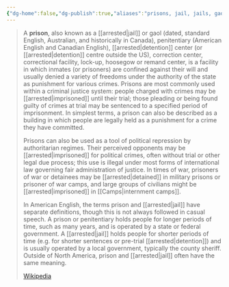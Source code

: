 ```yaml
---
{"dg-home":false,"dg-publish":true,"aliases":"prisons, jail, jails, gaol, gaols, penal colony, penal colonies, gulag, gulags, detention center, detention centers, correction facility, hoosegow, hoosegows","locations":null,"tag":null,"date":null,"title":"prison","permalink":"/prison/","dgHomeLink":true,"dgPassFrontmatter":true}
---
```


> A **prison**, also known as a [[arrested|jail]] or gaol (dated, standard English, Australian, and historically in Canada), penitentiary (American English and Canadian English), [[arrested|detention]] center (or [[arrested|detention]] centre outside the US), correction center, correctional facility, lock-up, hoosegow or remand center, is a facility in which inmates (or prisoners) are confined against their will and usually denied a variety of freedoms under the authority of the state as punishment for various crimes. Prisons are most commonly used within a criminal justice system: people charged with crimes may be [[arrested|imprisoned]] until their trial; those pleading or being found guilty of crimes at trial may be sentenced to a specified period of imprisonment. In simplest terms, a prison can also be described as a building in which people are legally held as a punishment for a crime they have committed.
>
> Prisons can also be used as a tool of political repression by authoritarian regimes. Their perceived opponents may be [[arrested|imprisoned]] for political crimes, often without trial or other legal due process; this use is illegal under most forms of international law governing fair administration of justice. In times of war, prisoners of war or detainees may be [[arrested|detained]] in military prisons or prisoner of war camps, and large groups of civilians might be [[arrested|imprisoned]] in [[Camps|internment camps]].
>
> In American English, the terms prison and [[arrested|jail]] have separate definitions, though this is not always followed in casual speech. A prison or penitentiary holds people for longer periods of time, such as many years, and is operated by a state or federal government. A [[arrested|jail]] holds people for shorter periods of time (e.g. for shorter sentences or pre-trial [[arrested|detention]]) and is usually operated by a local government, typically the county sheriff. Outside of North America, prison and [[arrested|jail]] often have the same meaning.
>
> [Wikipedia](https://en.wikipedia.org/wiki/Prison)
